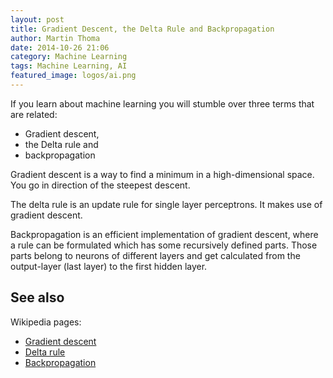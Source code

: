 ```yaml
---
layout: post
title: Gradient Descent, the Delta Rule and Backpropagation
author: Martin Thoma
date: 2014-10-26 21:06
category: Machine Learning
tags: Machine Learning, AI
featured_image: logos/ai.png
---
```


If you learn about machine learning you will stumble over three terms that are
related:

* Gradient descent,
* the Delta rule and
* backpropagation

Gradient descent is a way to find a minimum in a high-dimensional space. You
go in direction of the steepest descent.

The delta rule is an update rule for single layer perceptrons. It makes use
of gradient descent.

Backpropagation is an efficient implementation of gradient descent, where a
rule can be formulated which has some recursively defined parts. Those parts
belong to neurons of different layers and get calculated from the output-layer
(last layer) to the first hidden layer.

## See also

Wikipedia pages:

* [Gradient descent](https://en.wikipedia.org/wiki/Gradient_descent)
* [Delta rule](https://en.wikipedia.org/wiki/Delta_rule)
* [Backpropagation](https://en.wikipedia.org/wiki/Backpropagation)